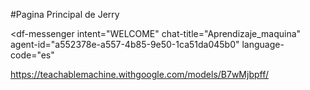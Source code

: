 #Pagina Principal de Jerry
<script src="https://www.gstatic.com/dialogflow-console/fast/messenger/bootstrap.js?v=1"></script>
<df-messenger
  intent="WELCOME"
  chat-title="Aprendizaje_maquina"
  agent-id="a552378e-a557-4b85-9e50-1ca51da045b0"
  language-code="es"
></df-messenger>

https://teachablemachine.withgoogle.com/models/B7wMjbpff/
